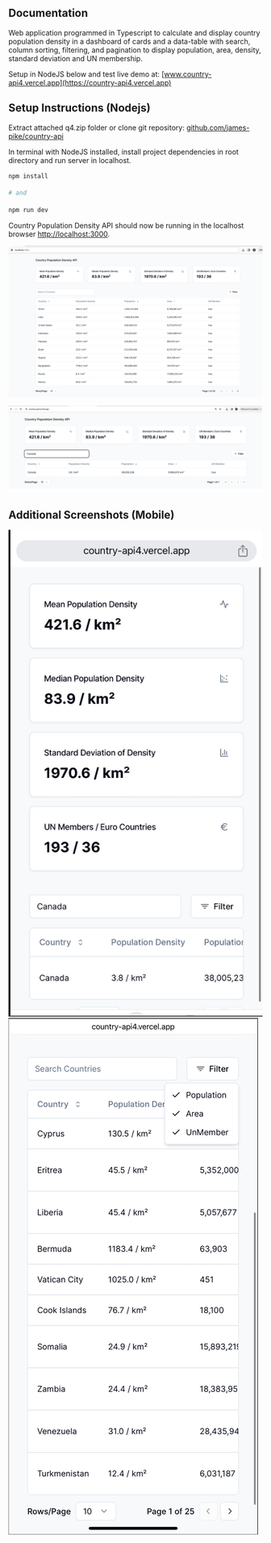 ## Documentation

Web application programmed in Typescript to calculate and display country population density in a dashboard of cards and a data-table with search, column sorting, filtering, and pagination to display population, area, density, standard deviation and UN membership.

Setup in NodeJS below and test live demo at: [www.country-api4.vercel.app](https://country-api4.vercel.app)

## Setup Instructions (Nodejs)

Extract attached q4.zip folder or clone git repository: [github.com/james-pike/country-api](https://github.com/james-pike/country-api) 

In terminal with NodeJS installed, install project dependencies in root directory and run server in localhost.

```bash
npm install

# and

npm run dev
```

Country Population Density API should now be running in the localhost browser [http://localhost:3000](http://localhost:3000).



![alt text](<Screenshot from 2024-04-05 19-42-12.png>)


![alt text](<Screenshot from 2024-04-05 19-48-52.png>)




## Additional Screenshots (Mobile)

![alt text](<Screenshot from 2024-04-05 20-03-33.png>) ![alt text](<Screenshot from 2024-04-05 20-04-54.png>)


